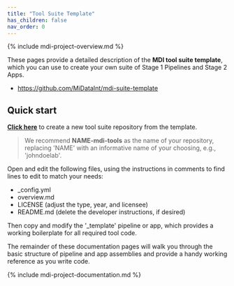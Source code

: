 ```yaml
---
title: "Tool Suite Template"
has_children: false
nav_order: 0
---
```

<!--- edit the title above with the short name of your repository, 
      e.g, "My Tools", which will appear on the menu tab item -->

<!-- please do not alter the next line -->
{% include mdi-project-overview.md %} 


<!-- replace this section with markdown content describing your tool suite -->
<!-- https://www.markdownguide.org/basic-syntax/ -->

These pages provide a detailed description of the **MDI tool suite template**, 
which you can use to create your own suite of Stage 1 Pipelines and Stage 2 Apps. 

- <https://github.com/MiDataInt/mdi-suite-template>

## Quick start

[**Click here**](https://github.com/MiDataInt/mdi-suite-template/generate) 
to create a new tool suite repository from the template.

>We recommend **NAME-mdi-tools** as the name of your 
repository, replacing 'NAME' with an informative name of your choosing, 
e.g., 'johndoelab'.

Open and edit the following files, using the instructions in comments
to find lines to edit to match your needs:

- _config.yml
- overview.md
- LICENSE (adjust the type, year, and licensee)
- README.md (delete the developer instructions, if desired)

Then copy and modify the '_template' pipeline or app, which provides a working 
boilerplate for all required tool code. 

The remainder of these documentation pages will walk you through
the basic structure of pipeline and app assemblies and 
provide a handy working reference as you write code.

<!-- please do not alter the next line -->
{% include mdi-project-documentation.md %}
